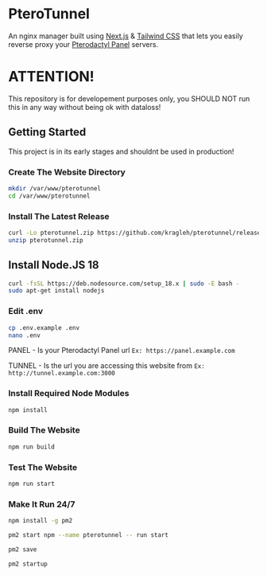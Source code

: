 # PteroTunnel 
An nginx manager built using [Next.js](https://nextjs.org/) & [Tailwind CSS](https://tailwindcss.com/) that lets you easily reverse proxy your [Pterodactyl Panel](https://pterodactyl.io/) servers.

# ATTENTION!
This repository is for developement purposes only, you SHOULD NOT run this in any way without being ok with dataloss!

## Getting Started
This project is in its early stages and shouldnt be used in production!

### Create The Website Directory
```bash
mkdir /var/www/pterotunnel
cd /var/www/pterotunnel
```

### Install The Latest Release
```bash
curl -Lo pterotunnel.zip https://github.com/kragleh/pterotunnel/releases/download/0.1-Recode-v2/pterotunnel.zip
unzip pterotunnel.zip
```

## Install Node.JS 18
```bash
curl -fsSL https://deb.nodesource.com/setup_18.x | sudo -E bash -
sudo apt-get install nodejs
```

### Edit .env

```bash
cp .env.example .env
nano .env
```

PANEL - Is your Pterodactyl Panel url `Ex: https://panel.example.com`

TUNNEL - Is the url you are accessing this website from `Ex: http://tunnel.example.com:3000`

### Install Required Node Modules
```bash
npm install
```

### Build The Website
```bash
npm run build
```

### Test The Website
```bash
npm run start
```

### Make It Run 24/7

```bash
npm install -g pm2

pm2 start npm --name pterotunnel -- run start

pm2 save

pm2 startup
```

